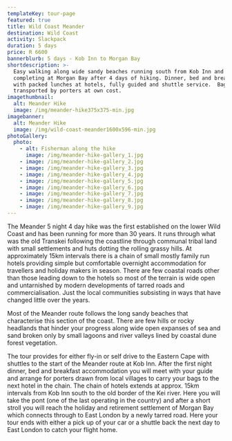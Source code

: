 ```yaml
---
templateKey: tour-page
featured: true
title: Wild Coast Meander
destination: Wild Coast
activity: Slackpack
duration: 5 days
price: R 6600
bannerblurb: 5 days - Kob Inn to Morgan Bay
shortdescription: >-
  Easy walking along wide sandy beaches running south from Kob Inn and
  completing at Morgan Bay after 4 days of hiking. Dinner, bed and breakfast
  with packed lunches at hotels, fully guided and shuttle service.  Bags
  transported by porters at own cost.
imagethumbnail:
  alt: Meander Hike
  image: /img/meander-hike375x375-min.jpg
imagebanner:
  alt: Meander Hike
  image: /img/wild-coast-meander1600x596-min.jpg
photoGallery:
  photo:
    - alt: Fisherman along the hike
      image: /img/meander-hike-gallery_1.jpg
    - image: /img/meander-hike-gallery_2.jpg
    - image: /img/meander-hike-gallery_3.jpg
    - image: /img/meander-hike-gallery_4.jpg
    - image: /img/meander-hike-gallery_5.jpg
    - image: /img/meander-hike-gallery_6.jpg
    - image: /img/meander-hike-gallery_7.jpg
    - image: /img/meander-hike-gallery_8.jpg
    - image: /img/meander-hike-gallery_9.jpg
---
```


The Meander 5 night 4 day hike was the first established on the lower Wild Coast and has been running for more than 30 years. It runs through what was the old Transkei following the coastline through communal tribal land with small settlements and huts dotting the rolling grassy hills. At approximately 15km intervals there is a chain of small mostly family run hotels providing simple but comfortable overnight accommodation for travellers and holiday makers in season. There are few coastal roads other than those leading down to the hotels so most of the terrain is wide open and untarnished by modern developments of tarred roads and commercialisation. Just the local communities subsisting in ways that have changed little over the years.

Most of the Meander route follows the long sandy beaches that characterise this section of the coast. There are few hills or rocky headlands that hinder your progress along wide open expanses of sea and sand broken only by small lagoons and river valleys lined by coastal dune forest vegetation.

The tour provides for either fly-in or self drive to the Eastern Cape with shuttles to the start of the Meander route at Kob Inn. After the first night dinner, bed and breakfast accommodation you will meet with your guide and arrange for porters drawn from local villages to carry your bags to the next hotel in the chain. The chain of hotels extends at approx. 15km intervals from Kob Inn south to the old border of the Kei river. Here you will take the pont (one of the last operating in the country) and after a short stroll you will reach the holiday and retirement settlement of Morgan Bay which connects through to East London by a newly tarred road. Here your tour ends with either a pick up of your car or a shuttle back the next day to East London to catch your flight home.
